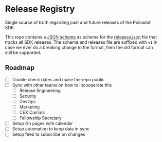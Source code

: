 # Release Registry

Single source of truth regarding past and future releases of the Polkadot SDK.

This repo contains a [JSON schema](./releases-v1.schema.json) as schema for the [releases.json](./releases-v1.json) file that tracks all SDK releases. The schema and releases file are suffixed with `v1` in case we ever do a breaking change to the format, then the old format can still be supported.

## Roadmap

- [ ] Double check dates and make the repo public
- [ ] Sync with other teams on how to incooperate this
  - [ ] Release Engineering
  - [ ] Security
  - [ ] DevOps
  - [ ] Marketing
  - [ ] CEX Comms
  - [ ] Fellowship Secretary
- [ ] Setup Gh pages with calendar
- [ ] Setup automation to keep data in sync
- [ ] Setup feed to subscribe on changes
